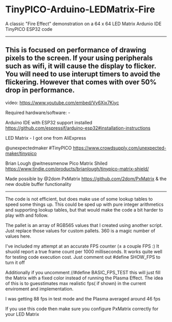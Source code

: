 # TinyPICO-Arduino-LEDMatrix-Fire

A classic "Fire Effect" demonstration on a 64 x 64 LED Matrix
Ardunio IDE TinyPICO ESP32 code

---
This is focused on performance of drawing pixels to the screen. If your using peripherals such as wifi, it will cause the display to flicker. You will need to use interupt timers to avoid the flickering. However that comes with over 50% drop in performance.
---



video: https://www.youtube.com/embed/Vy6Xjx7Kiyc

Required hardware/software: -

Arduino IDE with ESP32 support installed https://github.com/espressif/arduino-esp32#installation-instructions

LED Matrix - I got one from AliExpress

@unexpectedmaker #TinyPICO https://www.crowdsupply.com/unexpected-maker/tinypico

Brian Lough @witnessmenow Pico Matrix Shiled https://www.tindie.com/products/brianlough/tinypico-matrix-shield/

Made possible by @2dom PxMatrix https://github.com/2dom/PxMatrix & the new double buffer functionality

---

The code is not efficient, but does make use of some lookup tables to speed some things up.
This could be sped up with pure integer arithmetics and supporting lookup tables, but that would make the code a bit harder to play with and follow.

The pallet is an array of RGB565 values that I created using another script. Just replace those values for custom pallets.
360 is a magic number of values here.

I've included my attempt at an accurate FPS counter (± a couple FPS :)
It shuold report a true frame count per 1000 milliseconds. It works quite well for testing code execution cost.
Just comment out #define SHOW_FPS to turn it off

Additionally if you uncomment //#define BASIC_FPS_TEST this will just fill the Matrix with a fixed color instead of running the Plasma Effect. The idea of this is to guesstimates max realistic fps( if shown) in the current enviroment and implementation.

I was getting 88 fps in test mode and the Plasma averaged around 46 fps

If you use this code then make sure you configure PxMatrix correctly for your LED Matrix


